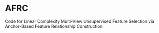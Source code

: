 # AFRC
Code for Linear Complexity Multi-View Unsupervised Feature Selection via Anchor-Based Feature Relationship Construction
